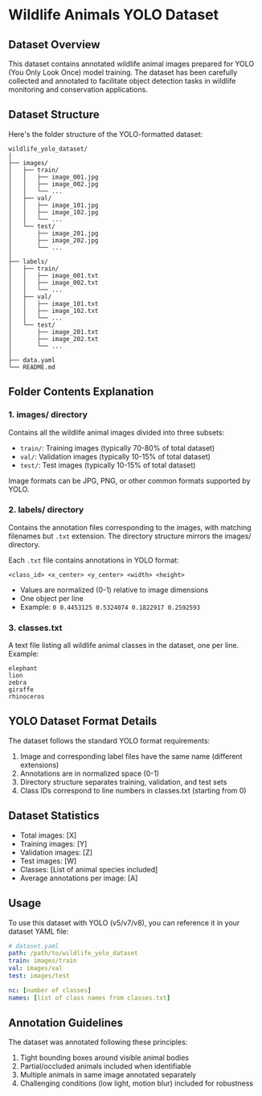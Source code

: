 # Wildlife Animals YOLO Dataset

## Dataset Overview

This dataset contains annotated wildlife animal images prepared for YOLO (You Only Look Once) model training. The dataset has been carefully collected and annotated to facilitate object detection tasks in wildlife monitoring and conservation applications.

## Dataset Structure

Here's the folder structure of the YOLO-formatted dataset:

```
wildlife_yolo_dataset/
│
├── images/
│   ├── train/
│   │   ├── image_001.jpg
│   │   ├── image_002.jpg
│   │   └── ...
│   ├── val/
│   │   ├── image_101.jpg
│   │   ├── image_102.jpg
│   │   └── ...
│   └── test/
│       ├── image_201.jpg
│       ├── image_202.jpg
│       └── ...
│
├── labels/
│   ├── train/
│   │   ├── image_001.txt
│   │   ├── image_002.txt
│   │   └── ...
│   ├── val/
│   │   ├── image_101.txt
│   │   ├── image_102.txt
│   │   └── ...
│   └── test/
│       ├── image_201.txt
│       ├── image_202.txt
│       └── ...
│
├── data.yaml
└── README.md
```

## Folder Contents Explanation

### 1. images/ directory
Contains all the wildlife animal images divided into three subsets:
- `train/`: Training images (typically 70-80% of total dataset)
- `val/`: Validation images (typically 10-15% of total dataset)
- `test/`: Test images (typically 10-15% of total dataset)

Image formats can be JPG, PNG, or other common formats supported by YOLO.

### 2. labels/ directory
Contains the annotation files corresponding to the images, with matching filenames but `.txt` extension. The directory structure mirrors the images/ directory.

Each `.txt` file contains annotations in YOLO format:
```
<class_id> <x_center> <y_center> <width> <height>
```
- Values are normalized (0-1) relative to image dimensions
- One object per line
- Example: `0 0.4453125 0.5324074 0.1822917 0.2592593`

### 3. classes.txt
A text file listing all wildlife animal classes in the dataset, one per line. Example:
```
elephant
lion
zebra
giraffe
rhinoceros
```

## YOLO Dataset Format Details

The dataset follows the standard YOLO format requirements:
1. Image and corresponding label files have the same name (different extensions)
2. Annotations are in normalized space (0-1)
3. Directory structure separates training, validation, and test sets
4. Class IDs correspond to line numbers in classes.txt (starting from 0)

## Dataset Statistics

- Total images: [X]
- Training images: [Y]
- Validation images: [Z]
- Test images: [W]
- Classes: [List of animal species included]
- Average annotations per image: [A]

## Usage

To use this dataset with YOLO (v5/v7/v8), you can reference it in your dataset YAML file:

```yaml
# dataset.yaml
path: /path/to/wildlife_yolo_dataset
train: images/train
val: images/val
test: images/test

nc: [number of classes]
names: [list of class names from classes.txt]
```

## Annotation Guidelines

The dataset was annotated following these principles:
1. Tight bounding boxes around visible animal bodies
2. Partial/occluded animals included when identifiable
3. Multiple animals in same image annotated separately
4. Challenging conditions (low light, motion blur) included for robustness

